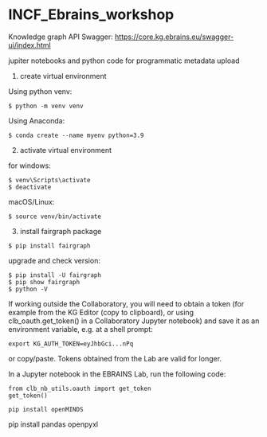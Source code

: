 # INCF_Ebrains_workshop

Knowledge graph API Swagger: https://core.kg.ebrains.eu/swagger-ui/index.html

jupiter notebooks and python code for programmatic metadata upload

1. create virtual environment

Using python venv:

```
$ python -m venv venv
```

Using Anaconda:

```
$ conda create --name myenv python=3.9
```

2. activate virtual environment

for windows:

```
$ venv\Scripts\activate
$ deactivate
```

macOS/Linux:

```
$ source venv/bin/activate
```

3. install fairgraph package

```
$ pip install fairgraph

```

upgrade and check version:

```
$ pip install -U fairgraph
$ pip show fairgraph
$ python -V
```

If working outside the Collaboratory, you will need to obtain a token (for example from the KG Editor (copy to clipboard), or using clb_oauth.get_token() in a Collaboratory Jupyter notebook) and save it as an environment variable, e.g. at a shell prompt:
```
export KG_AUTH_TOKEN=eyJhbGci...nPq
```
or copy/paste. Tokens obtained from the Lab are valid for longer.

In a Jupyter notebook in the EBRAINS Lab, run the following code:
```
from clb_nb_utils.oauth import get_token
get_token()
```


```
pip install openMINDS
```
pip install pandas openpyxl

